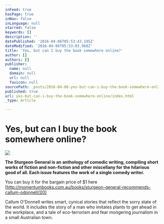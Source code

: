 ```yaml
---
inFeed: true
hasPage: true
inNav: false
inLanguage: null
starred: false
keywords: []
description: ''
datePublished: '2016-04-06T05:53:43.195Z'
dateModified: '2016-04-06T05:53:03.968Z'
title: 'Yes, but can I buy the book somewhere online?'
author: []
authors: []
publisher:
  name: null
  domain: null
  url: null
  favicon: null
sourcePath: _posts/2016-04-06-yes-but-can-i-buy-the-book-somewhere-online.md
published: true
url: yes-but-can-i-buy-the-book-somewhere-online/index.html
_type: Article

---
```

# Yes, but can I buy the book somewhere online?
![](https://the-grid-user-content.s3-us-west-2.amazonaws.com/6741aba6-a776-42db-9a37-7bfbe7587a6d.jpg)

**The Sturgeon General is an anthology of comedic writing, compiling short works of fiction and non-fiction and other miscellany for the hilarious good of all. Each issue features the work of a single comedy writer.**

You can buy it for the bargain price of $1 here [http://momentumbooks.com.au/books/sturgeon-general-recommends-callum-odonnell/][0]

Callum O'Donnell writes smart, cynical stories that reflect the sorry state of the world. It includes the story of a man who imitates plants to get ahead in the workplace, and a tale of eco-terrorism and fear mongering journalism in a small Australian town.

[0]: http://momentumbooks.com.au/books/sturgeon-general-recommends-callum-odonnell/